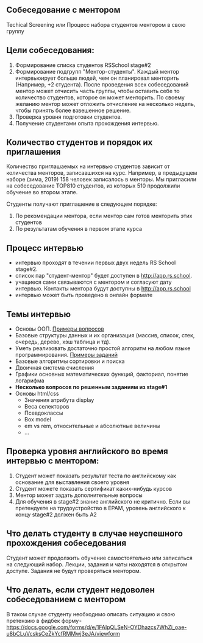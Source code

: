## Собеседование с ментором 
Techical Screening или Процесс набора студентов ментором в свою группу

## Цели собеседования:
1. Формирование списка студентов RSSchool stage#2
2. Формирование подгрупп "Ментор-студенты". 
Каждый ментор интервьюирует больше людей, чем он планировал менторить (Например, +2 студента). 
После проведения всех собеседований ментор может отчисить часть группы, чтобы оставить себе то количество студентов, которое он может менторить. По своему желанию ментор может отложить отчисление на несколько недель, чтобы принять более взвешенное решение.
3. Проверка уровня подготовки студентов. 
4. Получение студентами опыта прохождения интервью. 

## Количество студентов и порядок их приглашения
Количество приглашаемых на интервью студентов зависит от количества менторов, записавшихся на курс.
Например, в предыдущем наборе (зима, 2019) 158 человек записалось в менторы. Мы пригласили на собеседование TOP810 студентов, из которых 510 продолжили обучение во втором этапе.  

Студенты получают приглашение в следующем порядке:
 1. По рекомендации ментора, если ментор сам готов менторить этих студентов
 2. По результатам обучения в первом этапе курса

## Процесс интервью
- интервью проходят в течении первых двух недель RS School stage#2.  
- список пар "студент-ментор" будет доступен в http://app.rs.school.
- учащиеся сами связываются с ментором и согласуют дату интервью. Контакты ментора будут доступны в http://app.rs.school 
- интервью может быть проведено в онлайн формате 

## Темы интервью
  - Основы ООП. [Примеры вопросов](https://habrahabr.ru/post/345658/)
  - Базовые структуры данных и их организация (массив, список, стек, очередь, дерево, хэш таблица и тд). 
  - Уметь реализовать достаточно простой алгоритм на любом языке программирования. [Примеры заданий](  
http://www.codewars.com/kata/search/java?q=&r%5B%5D=-7&tags=Algorithms&beta=false) 
  - Базовые алгоритмы сортировки и поиска
  - Двоичная система счисления 
  - Графики основных математических функций, факториал, понятие логарифма
  - **Несколько вопросов по решенным заданиям из stage#1**
  - Основы html/css
      - Значения атрибута display
      - Веса селекторов
      - Псевдоклассы
      - Box model 
      - em vs rem, относительные и абсолютные величины
      - ...

## Проверка уровня английского во время интервью с ментором:
1. Студент может показать результат теста по английскому как основание для выставления своего уровня
2. Студент можете показать сертификат каких-нибудь курсов 
3. Ментор может задать дополнительные вопросы 
4. Для обучения в stage#2 знание английского не критично. Если вы претендуете на трудоустройство в EPAM, уровень английского к концу stage#2 должен быть A2 

## Что делать студенту в случае неуспешного прохождения собеседования
Студент может продолжить обучение самостоятельно или записаться на следующий набор. Лекции, задания и чаты находятся в открытом доступе. Задания не будут проверяться ментором.  

## Что делать, если студент недоволен собеседованием с ментором
В таком случае студенту необходимо описать ситуацию и свою претензию в фидбек форму -  https://docs.google.com/forms/d/e/1FAIpQLSeN-OYDhazcs7WhZi_oae-u8bCLuVcsksCeZkYcfRMMwj3eJA/viewform

